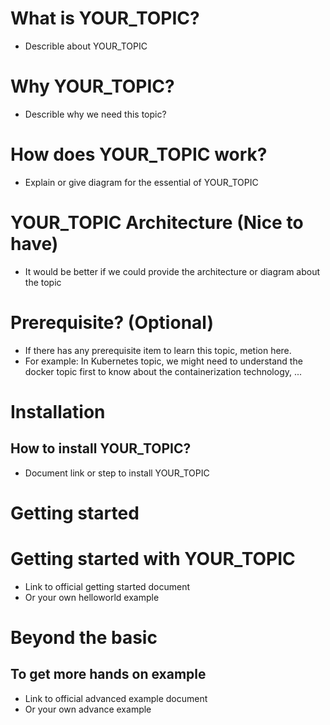 <!-- GIven that we build a topic named 'YOUR_TOPIC' -->

# What is YOUR_TOPIC?

- Describle about YOUR_TOPIC

# Why YOUR_TOPIC?

- Describle why we need this topic?

# How does YOUR_TOPIC work?

- Explain or give diagram for the essential of YOUR_TOPIC

# YOUR_TOPIC Architecture (Nice to have)

- It would be better if we could provide the architecture or diagram about the topic

# Prerequisite? (Optional)

- If there has any prerequisite item to learn this topic, metion here.
- For example: In Kubernetes topic, we might need to understand the docker topic first to know about the containerization technology, ...

# Installation

## How to install YOUR_TOPIC?

- Document link or step to install YOUR_TOPIC

# Getting started

# Getting started with YOUR_TOPIC

- Link to official getting started document
- Or your own helloworld example

# Beyond the basic

## To get more hands on example

- Link to official advanced example document
- Or your own advance example
